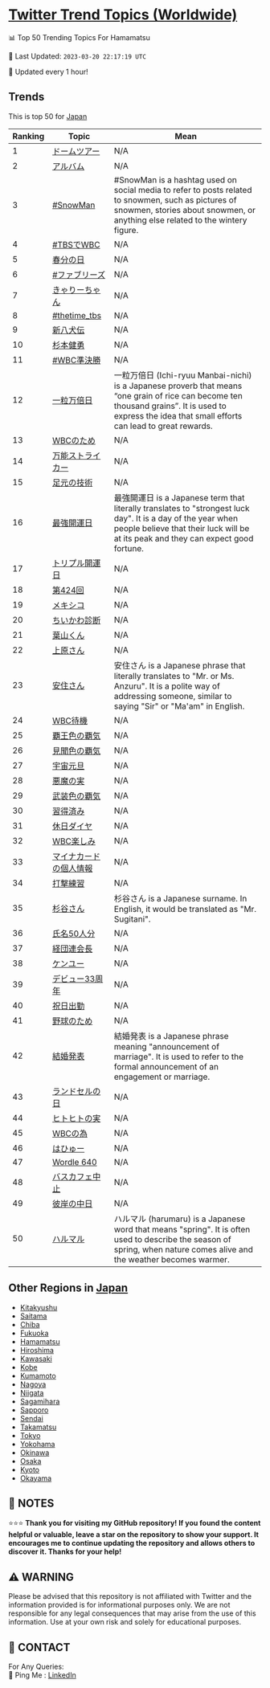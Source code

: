 [Twitter Trend Topics (Worldwide)](https://github.com/ErcinDedeoglu/Twitter-Trend-Topics)
==========


📊 Top 50 Trending Topics For Hamamatsu

📆 Last Updated: `2023-03-20 22:17:19 UTC`

🔧 Updated every 1 hour!


## Trends

This is top 50 for [Japan](</Japan>)

| Ranking | Topic | Mean |
| ------- | ------------ | ------------ |
| 1 | [ドームツアー](http://twitter.com/search?q=%e3%83%89%e3%83%bc%e3%83%a0%e3%83%84%e3%82%a2%e3%83%bc) | N/A |
| 2 | [アルバム](http://twitter.com/search?q=%e3%82%a2%e3%83%ab%e3%83%90%e3%83%a0) | N/A |
| 3 | [#SnowMan](http://twitter.com/search?q=%23SnowMan) | #SnowMan is a hashtag used on social media to refer to posts related to snowmen, such as pictures of snowmen, stories about snowmen, or anything else related to the wintery figure. |
| 4 | [#TBSでWBC](http://twitter.com/search?q=%23TBS%e3%81%a7WBC) | N/A |
| 5 | [春分の日](http://twitter.com/search?q=%e6%98%a5%e5%88%86%e3%81%ae%e6%97%a5) | N/A |
| 6 | [#ファブリーズ](http://twitter.com/search?q=%23%e3%83%95%e3%82%a1%e3%83%96%e3%83%aa%e3%83%bc%e3%82%ba) | N/A |
| 7 | [きゃりーちゃん](http://twitter.com/search?q=%e3%81%8d%e3%82%83%e3%82%8a%e3%83%bc%e3%81%a1%e3%82%83%e3%82%93) | N/A |
| 8 | [#thetime_tbs](http://twitter.com/search?q=%23thetime_tbs) | N/A |
| 9 | [新八犬伝](http://twitter.com/search?q=%e6%96%b0%e5%85%ab%e7%8a%ac%e4%bc%9d) | N/A |
| 10 | [杉本健勇](http://twitter.com/search?q=%e6%9d%89%e6%9c%ac%e5%81%a5%e5%8b%87) | N/A |
| 11 | [#WBC準決勝](http://twitter.com/search?q=%23WBC%e6%ba%96%e6%b1%ba%e5%8b%9d) | N/A |
| 12 | [一粒万倍日](http://twitter.com/search?q=%e4%b8%80%e7%b2%92%e4%b8%87%e5%80%8d%e6%97%a5) | 一粒万倍日 (Ichi-ryuu Manbai-nichi) is a Japanese proverb that means “one grain of rice can become ten thousand grains”. It is used to express the idea that small efforts can lead to great rewards. |
| 13 | [WBCのため](http://twitter.com/search?q=WBC%e3%81%ae%e3%81%9f%e3%82%81) | N/A |
| 14 | [万能ストライカー](http://twitter.com/search?q=%e4%b8%87%e8%83%bd%e3%82%b9%e3%83%88%e3%83%a9%e3%82%a4%e3%82%ab%e3%83%bc) | N/A |
| 15 | [足元の技術](http://twitter.com/search?q=%e8%b6%b3%e5%85%83%e3%81%ae%e6%8a%80%e8%a1%93) | N/A |
| 16 | [最強開運日](http://twitter.com/search?q=%e6%9c%80%e5%bc%b7%e9%96%8b%e9%81%8b%e6%97%a5) | 最強開運日 is a Japanese term that literally translates to "strongest luck day". It is a day of the year when people believe that their luck will be at its peak and they can expect good fortune. |
| 17 | [トリプル開運日](http://twitter.com/search?q=%e3%83%88%e3%83%aa%e3%83%97%e3%83%ab%e9%96%8b%e9%81%8b%e6%97%a5) | N/A |
| 18 | [第424回](http://twitter.com/search?q=%e7%ac%ac424%e5%9b%9e) | N/A |
| 19 | [メキシコ](http://twitter.com/search?q=%e3%83%a1%e3%82%ad%e3%82%b7%e3%82%b3) | N/A |
| 20 | [ちいかわ診断](http://twitter.com/search?q=%e3%81%a1%e3%81%84%e3%81%8b%e3%82%8f%e8%a8%ba%e6%96%ad) | N/A |
| 21 | [葉山くん](http://twitter.com/search?q=%e8%91%89%e5%b1%b1%e3%81%8f%e3%82%93) | N/A |
| 22 | [上原さん](http://twitter.com/search?q=%e4%b8%8a%e5%8e%9f%e3%81%95%e3%82%93) | N/A |
| 23 | [安住さん](http://twitter.com/search?q=%e5%ae%89%e4%bd%8f%e3%81%95%e3%82%93) | 安住さん is a Japanese phrase that literally translates to "Mr. or Ms. Anzuru". It is a polite way of addressing someone, similar to saying "Sir" or "Ma'am" in English. |
| 24 | [WBC待機](http://twitter.com/search?q=WBC%e5%be%85%e6%a9%9f) | N/A |
| 25 | [覇王色の覇気](http://twitter.com/search?q=%e8%a6%87%e7%8e%8b%e8%89%b2%e3%81%ae%e8%a6%87%e6%b0%97) | N/A |
| 26 | [見聞色の覇気](http://twitter.com/search?q=%e8%a6%8b%e8%81%9e%e8%89%b2%e3%81%ae%e8%a6%87%e6%b0%97) | N/A |
| 27 | [宇宙元旦](http://twitter.com/search?q=%e5%ae%87%e5%ae%99%e5%85%83%e6%97%a6) | N/A |
| 28 | [悪魔の実](http://twitter.com/search?q=%e6%82%aa%e9%ad%94%e3%81%ae%e5%ae%9f) | N/A |
| 29 | [武装色の覇気](http://twitter.com/search?q=%e6%ad%a6%e8%a3%85%e8%89%b2%e3%81%ae%e8%a6%87%e6%b0%97) | N/A |
| 30 | [習得済み](http://twitter.com/search?q=%e7%bf%92%e5%be%97%e6%b8%88%e3%81%bf) | N/A |
| 31 | [休日ダイヤ](http://twitter.com/search?q=%e4%bc%91%e6%97%a5%e3%83%80%e3%82%a4%e3%83%a4) | N/A |
| 32 | [WBC楽しみ](http://twitter.com/search?q=WBC%e6%a5%bd%e3%81%97%e3%81%bf) | N/A |
| 33 | [マイナカードの個人情報](http://twitter.com/search?q=%e3%83%9e%e3%82%a4%e3%83%8a%e3%82%ab%e3%83%bc%e3%83%89%e3%81%ae%e5%80%8b%e4%ba%ba%e6%83%85%e5%a0%b1) | N/A |
| 34 | [打撃練習](http://twitter.com/search?q=%e6%89%93%e6%92%83%e7%b7%b4%e7%bf%92) | N/A |
| 35 | [杉谷さん](http://twitter.com/search?q=%e6%9d%89%e8%b0%b7%e3%81%95%e3%82%93) | 杉谷さん is a Japanese surname. In English, it would be translated as "Mr. Sugitani". |
| 36 | [氏名50人分](http://twitter.com/search?q=%e6%b0%8f%e5%90%8d50%e4%ba%ba%e5%88%86) | N/A |
| 37 | [経団連会長](http://twitter.com/search?q=%e7%b5%8c%e5%9b%a3%e9%80%a3%e4%bc%9a%e9%95%b7) | N/A |
| 38 | [ケンユー](http://twitter.com/search?q=%e3%82%b1%e3%83%b3%e3%83%a6%e3%83%bc) | N/A |
| 39 | [デビュー33周年](http://twitter.com/search?q=%e3%83%87%e3%83%93%e3%83%a5%e3%83%bc33%e5%91%a8%e5%b9%b4) | N/A |
| 40 | [祝日出勤](http://twitter.com/search?q=%e7%a5%9d%e6%97%a5%e5%87%ba%e5%8b%a4) | N/A |
| 41 | [野球のため](http://twitter.com/search?q=%e9%87%8e%e7%90%83%e3%81%ae%e3%81%9f%e3%82%81) | N/A |
| 42 | [結婚発表](http://twitter.com/search?q=%e7%b5%90%e5%a9%9a%e7%99%ba%e8%a1%a8) | 結婚発表 is a Japanese phrase meaning "announcement of marriage". It is used to refer to the formal announcement of an engagement or marriage. |
| 43 | [ランドセルの日](http://twitter.com/search?q=%e3%83%a9%e3%83%b3%e3%83%89%e3%82%bb%e3%83%ab%e3%81%ae%e6%97%a5) | N/A |
| 44 | [ヒトヒトの実](http://twitter.com/search?q=%e3%83%92%e3%83%88%e3%83%92%e3%83%88%e3%81%ae%e5%ae%9f) | N/A |
| 45 | [WBCの為](http://twitter.com/search?q=WBC%e3%81%ae%e7%82%ba) | N/A |
| 46 | [はひゅー](http://twitter.com/search?q=%e3%81%af%e3%81%b2%e3%82%85%e3%83%bc) | N/A |
| 47 | [Wordle 640](http://twitter.com/search?q=Wordle+640) | N/A |
| 48 | [バスカフェ中止](http://twitter.com/search?q=%e3%83%90%e3%82%b9%e3%82%ab%e3%83%95%e3%82%a7%e4%b8%ad%e6%ad%a2) | N/A |
| 49 | [彼岸の中日](http://twitter.com/search?q=%e5%bd%bc%e5%b2%b8%e3%81%ae%e4%b8%ad%e6%97%a5) | N/A |
| 50 | [ハルマル](http://twitter.com/search?q=%e3%83%8f%e3%83%ab%e3%83%9e%e3%83%ab) | ハルマル (harumaru) is a Japanese word that means "spring". It is often used to describe the season of spring, when nature comes alive and the weather becomes warmer. |



## Other Regions in [Japan](</Japan>)

* [Kitakyushu](</Japan/Kitakyushu.md>)
* [Saitama](</Japan/Saitama.md>)
* [Chiba](</Japan/Chiba.md>)
* [Fukuoka](</Japan/Fukuoka.md>)
* [Hamamatsu](</Japan/Hamamatsu.md>)
* [Hiroshima](</Japan/Hiroshima.md>)
* [Kawasaki](</Japan/Kawasaki.md>)
* [Kobe](</Japan/Kobe.md>)
* [Kumamoto](</Japan/Kumamoto.md>)
* [Nagoya](</Japan/Nagoya.md>)
* [Niigata](</Japan/Niigata.md>)
* [Sagamihara](</Japan/Sagamihara.md>)
* [Sapporo](</Japan/Sapporo.md>)
* [Sendai](</Japan/Sendai.md>)
* [Takamatsu](</Japan/Takamatsu.md>)
* [Tokyo](</Japan/Tokyo.md>)
* [Yokohama](</Japan/Yokohama.md>)
* [Okinawa](</Japan/Okinawa.md>)
* [Osaka](</Japan/Osaka.md>)
* [Kyoto](</Japan/Kyoto.md>)
* [Okayama](</Japan/Okayama.md>)



## 📝 NOTES

⭐⭐⭐ **Thank you for visiting my GitHub repository! If you found the content helpful or valuable, leave a star on the repository to show your support. It encourages me to continue updating the repository and allows others to discover it. Thanks for your help!**


## ⚠️ WARNING

Please be advised that this repository is not affiliated with Twitter and the information provided is for informational purposes only. We are not responsible for any legal consequences that may arise from the use of this information. Use at your own risk and solely for educational purposes.


## 📨 CONTACT

 For Any Queries:  
            🏓 Ping Me : [LinkedIn](https://www.linkedin.com/in/ercindedeoglu/)
